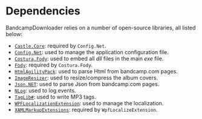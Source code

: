 # Dependencies

BandcampDownloader relies on a number of open-source libraries, all listed below:

* [`Castle.Core`](https://github.com/castleproject/Core): required by `Config.Net`.
* [`Config.Net`](https://github.com/aloneguid/config): used to manage the application configuration file.
* [`Costura.Fody`](https://github.com/Fody/Costura): used to embed all _dll_ files in the main _exe_ file.
* [`Fody`](https://github.com/Fody/Fody): required by `Costura.Fody`.
* [`HtmlAgilityPack`](https://github.com/zzzprojects/html-agility-pack): used to parse Html from bandcamp.com pages.
* [`ImageResizer`](https://github.com/imazen/resizer): used to resize/compress the album covers.
* [`Json.NET`](https://github.com/JamesNK/Newtonsoft.Json): used to parse Json from bandcamp.com pages.
* [`NLog`](https://github.com/NLog/NLog): used to log events.
* [`TagLib#`](https://github.com/mono/taglib-sharp): used to write MP3 tags.
* [`WPFLocalizationExtension`](https://github.com/XAMLMarkupExtensions/WPFLocalizationExtension): used to manage the localization.
* [`XAMLMarkupExtensions`](https://github.com/XAMLMarkupExtensions/XAMLMarkupExtensions): required by `WpfLocalizeExtension`.
